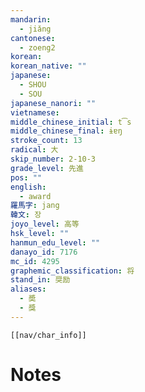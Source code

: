 ```yaml
---
mandarin:
  - jiǎng
cantonese:
  - zoeng2
korean:
korean_native: ""
japanese:
  - SHOU
  - SOU
japanese_nanori: ""
vietnamese:
middle_chinese_initial: t͡s
middle_chinese_final: ɨɐŋ
stroke_count: 13
radical: 大
skip_number: 2-10-3
grade_level: 先進
pos: ""
english:
  - award
羅馬字: jang
韓文: 장
joyo_level: 高等
hsk_level: ""
hanmun_edu_level: ""
danayo_id: 7176
mc_id: 4295
graphemic_classification: 将
stand_in: 奨励
aliases:
  - 奬
  - 獎
---
```

```meta-bind-embed
[[nav/char_info]]
```

# Notes
